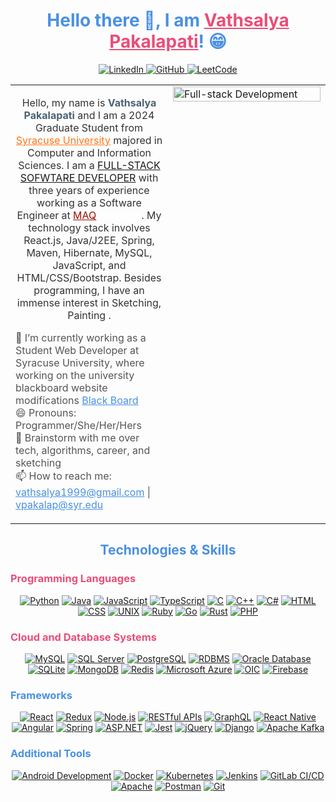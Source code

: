 <!-- Center Header and Social Icons -->
<div align="center">
  <h1 style="color: #4A90E2;">Hello there 👋, I am <a href="https://github.com/vathsalya9" style="color: #E94E77;">Vathsalya Pakalapati</a>! 😁</h1>
  <p>
    <a href="https://www.linkedin.com/in/vathsalya-pakalapati/">
      <img src="https://img.shields.io/badge/-LinkedIn-%230077B5?logo=linkedin&style=flat" alt="LinkedIn" />
    </a>
    <a href="https://github.com/vathsalya9">
      <img src="https://img.shields.io/badge/-GitHub-%23121011?logo=github&style=flat" alt="GitHub" />
    </a>
    <a href="https://leetcode.com/vathsalya/">
      <img src="https://img.shields.io/badge/-LeetCode-%23F9D83C?logo=leetcode&style=flat" alt="LeetCode" />
    </a>
  </p>
  <p class="typewriter" id="typing-effect"></p> 
</div>

<table width="100%">
<tr>
  <td width="50%" valign="top">
<!-- Profile Information -->
<div align="center">
  <p style="color: #333; font-size: 16px;">
   Hello, my name is <strong style="color: #4A6274;">Vathsalya Pakalapati</strong> and I am a 2024 Graduate Student from <a href="https://www.syracuse.edu/" style="color: #FF7518;">Syracuse University</a> majored in Computer and Information Sciences. I am a <a href="">FULL-STACK SOFWTARE DEVELOPER</a> with three years of experience working as a Software Engineer at <a href="https://www.maqsoftware.com" style="color: #990F02;">MAQ</a> <a href="https://www.maqsoftware.com" style="color: #FFFFFF;">Software</a>. My technology stack involves React.js, Java/J2EE, Spring, Maven, Hibernate, MySQL, JavaScript, and HTML/CSS/Bootstrap. Besides programming, I have an immense interest in Sketching, Painting .
  </p>
</div>
<div align="left">
  <ul style="color: #555; list-style-type: none; padding: 0;">
    <li>🔭 I’m currently working as a Student Web Developer at Syracuse University, where working on the university blackboard website modifications <a href="https://blackboard.syracuse.edu/" style="color: #4A90E2;">Black Board</a></li>
    <li>😄 Pronouns: Programmer/She/Her/Hers</li>
    <li>💬 Brainstorm with me over tech, algorithms, career, and sketching</li>
    <li>📫 How to reach me: <a href="mailto:vathsalya1999@gmail.com" style="color: #4A90E2;">
      vathsalya1999@gmail.com</a> 
      | <a href="mailto:vpakalap@syr.edu" style="color: #4A90E2;">vpakalap@syr.edu</a></li>
  </ul>
</div>
</td>
 <td width="50%" valign="top">
    <img src="https://res.cloudinary.com/practicaldev/image/fetch/s--2bZIjPGC--/c_limit%2Cf_auto%2Cfl_progressive%2Cq_66%2Cw_880/https://dev-to-uploads.s3.amazonaws.com/i/d4tvukbt5mra37cvwklk.gif" alt="Full-stack Development" style="width: 100%; height: auto;" />
  </td>
  </tr>
</table>

<!-- Two Column Layout for Technology Skills and Image -->
<h2 align="center" style="color: #4A90E2;">Technologies & Skills</h2>

<!-- Programming Languages -->
<h3 style="color: #E94E77;">Programming Languages</h3>
<p align="center">
  <a href="#"><img src="https://img.shields.io/badge/-Python-%2335766A?logo=python&style=flat" alt="Python" /></a>
  <a href="#"><img src="https://img.shields.io/badge/-Java-%23F89820?logo=java&style=flat" alt="Java" /></a>
  <a href="#"><img src="https://img.shields.io/badge/-JavaScript-%23F7E018?logo=javascript&style=flat" alt="JavaScript" /></a>
  <a href="#"><img src="https://img.shields.io/badge/-TypeScript-%232B7489?logo=typescript&style=flat" alt="TypeScript" /></a>
  <a href="#"><img src="https://img.shields.io/badge/-C-%2300594F?logo=c&style=flat" alt="C" /></a>
  <a href="#"><img src="https://img.shields.io/badge/-C%2B%2B-%2300594F?logo=cplusplus&style=flat" alt="C++" /></a>
  <a href="#"><img src="https://img.shields.io/badge/-C%23-%232F6C8F?logo=csharp&style=flat" alt="C#" /></a>
  <a href="#"><img src="https://img.shields.io/badge/-HTML-%23E44D26?logo=html5&style=flat" alt="HTML" /></a>
  <a href="#"><img src="https://img.shields.io/badge/-CSS-%231572B6?logo=css3&style=flat" alt="CSS" /></a>
  <a href="#"><img src="https://img.shields.io/badge/-UNIX-%23F4B400?logo=unix&style=flat" alt="UNIX" /></a>
  <a href="#"><img src="https://img.shields.io/badge/-Ruby-%23CC342D?logo=ruby&style=flat" alt="Ruby" /></a>
  <a href="#"><img src="https://img.shields.io/badge/-Go-%2300ADD8?logo=go&style=flat" alt="Go" /></a>
  <a href="#"><img src="https://img.shields.io/badge/-Rust-%234A1F77?logo=rust&style=flat" alt="Rust" /></a>
  <a href="#"><img src="https://img.shields.io/badge/-PHP-%23777BB4?logo=php&style=flat" alt="PHP" /></a>
</p>

<!-- Cloud and Database Systems -->
<h3 style="color: #E94E77;">Cloud and Database Systems</h3>
<p align="center">
  <a href="#"><img src="https://img.shields.io/badge/-MySQL-%234F5D73?logo=mysql&style=flat" alt="MySQL" /></a>
  <a href="#"><img src="https://img.shields.io/badge/-SQL%20Server-%234F5D73?logo=microsoftsqlserver&style=flat" alt="SQL Server" /></a>
  <a href="#"><img src="https://img.shields.io/badge/-PostgreSQL-%233F5F7F?logo=postgresql&style=flat" alt="PostgreSQL" /></a>
  <a href="#"><img src="https://img.shields.io/badge/-RDBMS-%233F5F7F?style=flat" alt="RDBMS" /></a>
  <a href="#"><img src="https://img.shields.io/badge/-Oracle%20Database-%23F80000?logo=oracle&style=flat" alt="Oracle Database" /></a>
  <a href="#"><img src="https://img.shields.io/badge/-SQLite-%2307405F?logo=sqlite&style=flat" alt="SQLite" /></a>
  <a href="#"><img src="https://img.shields.io/badge/-MongoDB-%2347A248?logo=mongodb&style=flat" alt="MongoDB" /></a>
  <a href="#"><img src="https://img.shields.io/badge/-Redis-%23D82C20?logo=redis&style=flat" alt="Redis" /></a>
  <a href="#"><img src="https://img.shields.io/badge/-Microsoft%20Azure-%235F99C7?logo=microsoftazure&style=flat" alt="Microsoft Azure" /></a>
  <a href="#"><img src="https://img.shields.io/badge/-OIC-%23FF7F00?style=flat" alt="OIC" /></a>
  <a href="#"><img src="https://img.shields.io/badge/-Firebase-%23FFCA28?logo=firebase&style=flat" alt="Firebase" /></a>
</p>

<!-- Frameworks -->
<h3 style="color: #4A90E2;">Frameworks</h3>
<p align="center">
  <a href="#"><img src="https://img.shields.io/badge/-React-%23282C34?logo=react&style=flat" alt="React" /></a>
  <a href="#"><img src="https://img.shields.io/badge/-Redux-%23593D88?logo=redux&style=flat" alt="Redux" /></a>
  <a href="#"><img src="https://img.shields.io/badge/-Node.js-%234E9F2A?logo=node.js&style=flat" alt="Node.js" /></a>
  <a href="#"><img src="https://img.shields.io/badge/-RESTful%20APIs-%23000000?style=flat" alt="RESTful APIs" /></a>
  <a href="#"><img src="https://img.shields.io/badge/-GraphQL-%E10098?logo=graphql&style=flat" alt="GraphQL" /></a>
  <a href="#"><img src="https://img.shields.io/badge/-React%20Native-%23000000?logo=react&style=flat" alt="React Native" /></a>
  <a href="#"><img src="https://img.shields.io/badge/-Angular-%236CC24A?logo=angular&style=flat" alt="Angular" /></a>
  <a href="#"><img src="https://img.shields.io/badge/-Spring-%236DB33F?logo=spring&style=flat" alt="Spring" /></a>
  <a href="#"><img src="https://img.shields.io/badge/-ASP.NET-%230074B1?logo=aspnet&style=flat" alt="ASP.NET" /></a>
  <a href="#"><img src="https://img.shields.io/badge/-Jest-%23C21325?logo=jest&style=flat" alt="Jest" /></a>
  <a href="#"><img src="https://img.shields.io/badge/-jQuery-%230E76A8?logo=jquery&style=flat" alt="jQuery" /></a>
  <a href="#"><img src="https://img.shields.io/badge/-Django-%23092E20?logo=django&style=flat" alt="Django" /></a>
  <a href="#"><img src="https://img.shields.io/badge/-Apache%20Kafka-%23000000?logo=apachekafka&style=flat" alt="Apache Kafka" /></a>
</p>
<!-- Additional Tools -->
<h3 style="color: #4A90E2;">Additional Tools</h3>
<p align="center">
  <a href="#"><img src="https://img.shields.io/badge/-Android%20Development-%23A4C639?logo=android&style=flat" alt="Android Development" /></a>
  <a href="#"><img src="https://img.shields.io/badge/-Docker-%232496ED?logo=docker&style=flat" alt="Docker" /></a>
  <a href="#"><img src="https://img.shields.io/badge/-Kubernetes-%2333A9FC?logo=kubernetes&style=flat" alt="Kubernetes" /></a>
  <a href="#"><img src="https://img.shields.io/badge/-Jenkins-%23D24939?logo=jenkins&style=flat" alt="Jenkins" /></a>
  <a href="#"><img src="https://img.shields.io/badge/-GitLab%20CI%2FCD-%23181717?logo=gitlab&style=flat" alt="GitLab CI/CD" /></a>
  <a href="#"><img src="https://img.shields.io/badge/-Apache-%23D22128?logo=apache&style=flat" alt="Apache" /></a>
  <a href="#"><img src="https://img.shields.io/badge/-Postman-%23FF6C37?logo=postman&style=flat" alt="Postman" /></a>
  <a href="#"><img src="https://img.shields.io/badge/-Git-%23F05032?logo=git&style=flat" alt="Git" /></a>
</p>
